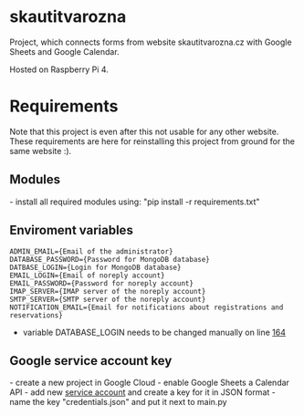 # skautitvarozna

Project, which connects forms from website skautitvarozna.cz with Google Sheets and Google Calendar.

Hosted on Raspberry Pi 4. 


<h1>Requirements</h1>
Note that this project is even after this not usable for any other website. These requirements are here for reinstalling this project from ground for the same website :).

<h2>Modules</h2>
- install all required modules using: "pip install -r requirements.txt"

<h2>Enviroment variables</h2>

```
ADMIN_EMAIL={Email of the administrator}
DATABASE_PASSWORD={Password for MongoDB database}
DATBASE_LOGIN={Login for MongoDB database} 
EMAIL_LOGIN={Email of noreply account}
EMAIL_PASSWORD={Password for noreply account}
IMAP_SERVER={IMAP server of the noreply account}
SMTP_SERVER={SMTP server of the noreply account}
NOTIFICATION_EMAIL={Email for notifications about registrations and reservations}
```
- variable DATABASE_LOGIN needs to be changed manually on line <a href="https://github.com/NewtonWasTaken/skautitvarozna/blob/master/main.py#L164">164</a>

<h2>Google service account key</h2>
- create a new project in Google Cloud
- enable Google Sheets a Calendar API
- add new <a href="https://cloud.google.com/iam/docs/service-account-overview">service account</a> and create a key for it in JSON format
- name the key "credentials.json" and put it next to main.py

